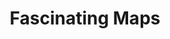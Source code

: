 ---
instagram: https://instagram.com/fascinating_maps
logohandle: fascinatingmaps
pinterest: https://pinterest.com/fascinatingmaps
sort: fascinatingmaps
title: Fascinating Maps
twitter: https://x.com/fasc_maps
website: https://fascinatingmaps.com/
---